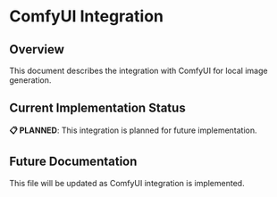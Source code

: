 # ComfyUI Integration

## Overview

This document describes the integration with ComfyUI for local image generation.

## Current Implementation Status

**📋 PLANNED**: This integration is planned for future implementation.

## Future Documentation

This file will be updated as ComfyUI integration is implemented.
